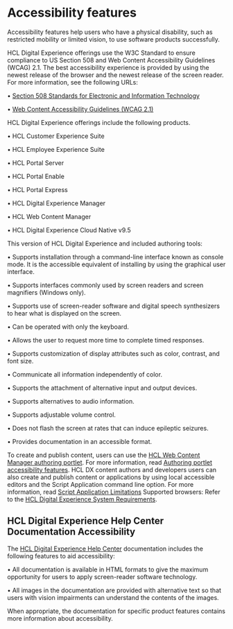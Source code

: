# Accessibility features

Accessibility features help users who have a physical disability, such as restricted mobility or limited vision, to use software products successfully.

HCL Digital Experience offerings use the W3C Standard to ensure compliance to US Section 508 and Web Content Accessibility Guidelines (WCAG) 2.1. The best accessibility experience is provided by using the newest release of the browser and the newest release of the screen reader. For more information, see the following URLs:

•	[Section 508 Standards for Electronic and Information Technology](https://www.access-board.gov/guidelines-and-standards/communications-and-it/about-the-section-508-standards/section-508-standards/)

•	[Web Content Accessibility Guidelines (WCAG 2.1)](https://www.w3.org/TR/WCAG21/)     

HCL Digital Experience offerings include the following products.

•	HCL Customer Experience Suite

•	HCL Employee Experience Suite

•	HCL Portal Server

•	HCL Portal Enable

•	HCL Portal Express

•	HCL Digital Experience Manager

•	HCL Web Content Manager

•	HCL Digital Experience Cloud Native v9.5

This version of HCL Digital Experience and included authoring tools: 

•	Supports installation through a command-line interface known as console mode. It is the accessible equivalent of installing by using the graphical user interface.

•	Supports interfaces commonly used by screen readers and screen magnifiers (Windows only).

•	Supports use of screen-reader software and digital speech synthesizers to hear what is displayed on the screen.

•	Can be operated with only the keyboard.

•	Allows the user to request more time to complete timed responses.

•	Supports customization of display attributes such as color, contrast, and font size.

•	Communicate all information independently of color.

•	Supports the attachment of alternative input and output devices.

•	Supports alternatives to audio information.

•	Supports adjustable volume control.

•	Does not flash the screen at rates that can induce epileptic seizures.

•	Provides documentation in an accessible format.

To create and publish content, users can use the [HCL Web Content Manager authoring portlet](../../build_sites/create_sites/authoring_tools/site_auth_portlet.md). For more information, read [Authoring portlet accessibility features](../../manage_content/wcm_authoring/authoring_portlet/accessibility.md). HCL DX content authors and developers users can also create and publish content or applications by using local accessible editors and the Script Application command line option. For more information, read [Script Application Limitations](../../extend_dx/script_application/limitations.md)  Supported browsers: Refer to the [HCL Digital Experience System Requirements](../system_requirements/index.md).

## HCL Digital Experience Help Center Documentation Accessibility 

The [HCL Digital Experience Help Center](../product_overview/index.md) documentation includes the following features to aid accessibility:

•	All documentation is available in HTML formats to give the maximum opportunity for users to apply screen-reader software technology.

•	All images in the documentation are provided with alternative text so that users with vision impairments can understand the contents of the images.

When appropriate, the documentation for specific product features contains more information about accessibility.



